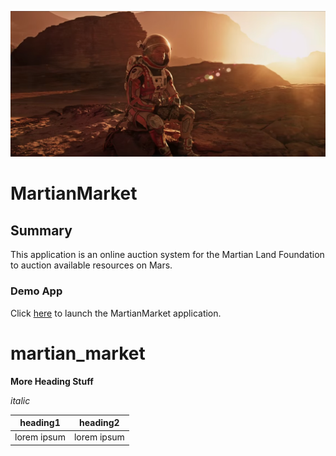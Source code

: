 ![Martian](https://github.com/Tijaw1/martian_market/blob/main/Martian.png)

# MartianMarket

## Summary

This application is an online auction system for the Martian Land Foundation to auction available resources on Mars.

### Demo App

Click [here](frontend/index.html) to launch the MartianMarket application.
# martian_market

**More Heading Stuff**

*_italic_*

| heading1    | heading2    |
| ----------- | ----------- |
| lorem ipsum | lorem ipsum |
